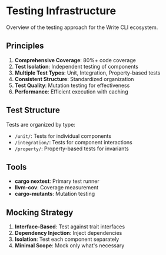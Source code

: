 # Testing Infrastructure

Overview of the testing approach for the Write CLI ecosystem.

## Principles

1. **Comprehensive Coverage**: 80%+ code coverage
2. **Test Isolation**: Independent testing of components
3. **Multiple Test Types**: Unit, Integration, Property-based tests
4. **Consistent Structure**: Standardized organization
5. **Test Quality**: Mutation testing for effectiveness
6. **Performance**: Efficient execution with caching

## Test Structure

Tests are organized by type:

- `/unit/`: Tests for individual components
- `/integration/`: Tests for component interactions
- `/property/`: Property-based tests for invariants

## Tools

- **cargo nextest**: Primary test runner
- **llvm-cov**: Coverage measurement
- **cargo-mutants**: Mutation testing

## Mocking Strategy

1. **Interface-Based**: Test against trait interfaces
2. **Dependency Injection**: Inject dependencies
3. **Isolation**: Test each component separately
4. **Minimal Scope**: Mock only what's necessary
